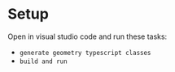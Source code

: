 # Setup

Open in visual studio code and run these tasks:

- `generate geometry typescript classes`
- `build and run`
